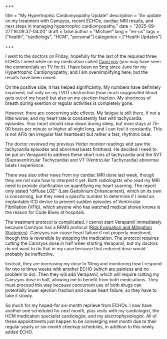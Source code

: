 +++

title = "My Hypertrophic Cardiomyopathy Update"
description = "An update on my treatment with Camzyos, recent ECHOs, cardiac MRI results, and next steps in managing hypertrophic cardiomyopathy."
date = "2025-09-27T16:09:37-04:00"
draft = false
author = "Michael"
lang = "en-us"
tags = ["health", "cardiology", "HCM", "personal"]
categories = ["Health Updates"]

+++

I went to the doctors on Friday, hopefully for the last of the required three ECHOs I need while on my medication called [Camzyos](https://www.camzyos.com/) (you may have seen the commercials on TV for it). I have been on 5mg since June for my Hypertrophic Cardiomyopathy, and I am oversimplifying here, but the results have been mixed.

On the positive side, it has helped significantly. My numbers have definitely improved, not only on my LVOT obstruction (how much oxygenated blood gets out of my heart) but also on my ejection fraction. My shortness of breath during exertion or regular activities is completely gone.

However, there are concerning side effects. My fatigue is still there, if not a little worse, and my heart rate is consistently fast with tachycardia episodes. Your heart should slow down during sleep, but mine stays at 75-90 beats per minute or higher all night long, and I can feel it constantly. This is not AFib (an irregular fast heartbeat) but rather a fast, rhythmic beat.

The doctor reviewed my previous Holter monitor readings and saw the tachycardia episodes and abnormal beats firsthand. He decided I need to be put on Verapamil to address these short runs of tachycardia and the SVT (Supraventricular Tachycardia) and VT (Ventricular Tachycardia) abnormal beats I experience.

There was also other news from my cardiac MRI done last week, though they are not sure how to interpret it yet. Both radiologists who read my MRI need to provide clarification on quantifying my heart scarring. The report only stated "diffuse LGE" (Late Gadolinium Enhancement), which on its own is concerning, but they need a specific number to determine if I need an implantable ICD device to prevent sudden episodes of Ventricular Fibrillation (VFib), which anyone who has watched medical shows knows is the reason for Code Blues at hospitals.

The treatment protocol is complicated. I cannot start Verapamil immediately because Camzyos has a REMS protocol ([Risk Evaluation and Mitigation Strategies](https://www.fda.gov/drugs/drug-safety-and-availability/risk-evaluation-and-mitigation-strategies-rems)). Camzyos can cause heart failure if not properly monitored, though this is reversible by stopping the medication. The protocol requires cutting the Camzyos dose in half when starting Verapamil, but my doctors do not want to do that in my case because that reduced dose would probably be ineffective.

Instead, they are increasing my dose to 10mg and monitoring how I respond for two to three weeks with another ECHO (which are painless and no problem to do). Then they will add Verapamil, which will require cutting my Camzyos dose in half, allowing me to benefit from both medications. They must proceed this way because concurrent use of both drugs can potentially lower ejection fraction and cause heart failure, so they have to take it slowly.

So much for my hoped-for six-month reprieve from ECHOs. I now have another one scheduled for next month, plus visits with my cardiologist, the HCM medication specialist cardiologist, and my electrophysiologist. All of these appointments just happen to be converging next month due to their regular yearly or six-month checkup schedules, in addition to this newly added ECHO.